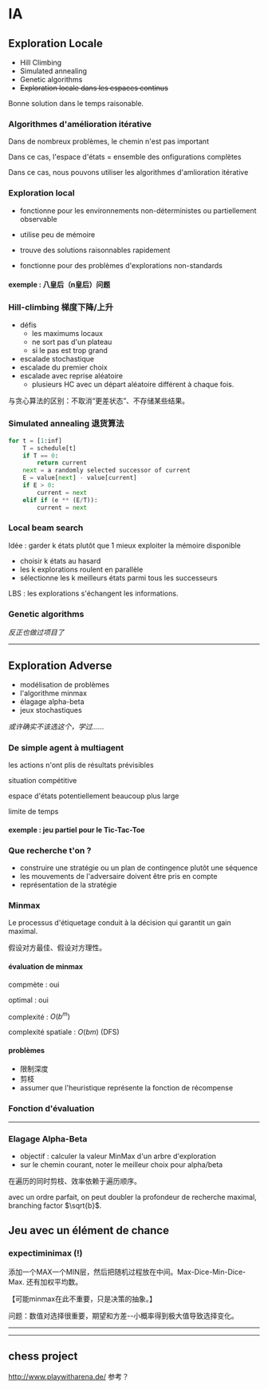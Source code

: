 # IA

## Exploration Locale

- Hill Climbing
- Simulated annealing
- Genetic algorithms
- ~~Exploration locale dans les espaces continus~~

Bonne solution dans le temps raisonable.

### Algorithmes d'amélioration itérative

Dans de nombreux problèmes, le chemin n'est pas important

Dans ce cas, l'espace d'états = ensemble des onfigurations complètes

Dans ce cas, nous pouvons utiliser les algorithmes d'amlioration itérative

### Exploration local

- fonctionne pour les environnements non-déterministes ou partiellement observable

- utilise peu de mémoire

- trouve des solutions raisonnables rapidement

- fonctionne pour des problèmes d'explorations non-standards

#### exemple : 八皇后（n皇后）问题

### Hill-climbing 梯度下降/上升

- défis
  - les maximums locaux
  - ne sort pas d'un plateau
  - si le pas est trop grand
- escalade stochastique
- escalade du premier choix
- escalade avec reprise aléatoire
  - plusieurs HC avec un départ aléatoire différent à chaque fois.

与贪心算法的区别：不取消“更差状态”、不存储某些结果。

### Simulated annealing 退货算法

```python
for t = [1:inf]
	T = schedule[t]
	if T == 0:
		return current
    next = a randomly selected successor of current
    E = value[next] - value[current]
    if E > 0:
    	current = next
    elif if (e ** (E/T)):
    	current = next
```

### Local beam search

Idée : garder k états plutôt que 1 mieux exploiter la mémoire disponible

- choisir k états au hasard
- les k explorations roulent en parallèle
- sélectionne les k meilleurs états parmi tous les successeurs

LBS : les explorations s'échangent les informations.

### Genetic algorithms

*反正也做过项目了*

----

## Exploration Adverse

- modélisation de problèmes
- l'algorithme minmax
- élagage alpha-beta
- jeux stochastiques

*或许确实不该选这个，学过……*

### De simple agent à multiagent

les actions n'ont plis de résultats prévisibles

situation compétitive

espace d'états potentiellement beaucoup plus large

limite de temps

#### exemple : jeu partiel pour le Tic-Tac-Toe

### Que recherche t'on ?

- construire une stratégie ou un plan de contingence plutôt une séquence
- les mouvements de l'adversaire doivent être pris en compte
- représentation de la stratégie

### Minmax

Le processus d'étiquetage conduit à la décision qui garantit un gain maximal. 

假设对方最佳、假设对方理性。

#### évaluation de minmax

compmète : oui

optimal : oui

complexité : $O(b^m)$

complexité spatiale : $O(bm)$ (DFS)

#### problèmes

- 限制深度
- 剪枝
- assumer que l'heuristique représente la fonction de récompense

### Fonction d'évaluation

----

### Elagage Alpha-Beta

- objectif : calculer la valeur MinMax d'un arbre d'exploration
- sur le chemin courant, noter le meilleur choix pour alpha/beta

在遍历的同时剪枝、效率依赖于遍历顺序。

avec un ordre parfait, on peut doubler la profondeur de recherche maximal, branching factor $\sqrt{b}$.

## Jeu avec un élément de chance

### expectiminimax (!)

添加一个MAX一个MIN层，然后把随机过程放在中间。Max-Dice-Min-Dice-Max. 还有加权平均数。

【可能minmax在此不重要，只是决策的抽象。】

问题：数值对选择很重要，期望和方差--小概率得到极大值导致选择变化。

----

----

## chess project

http://www.playwitharena.de/ 参考？
